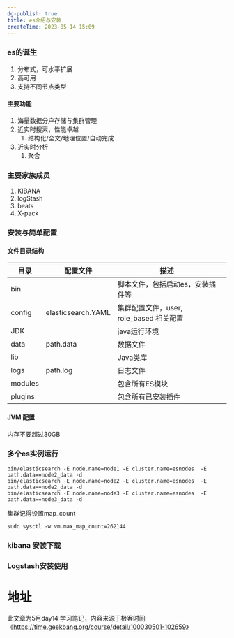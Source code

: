 ```yaml
---
dg-publish: true
title: es介绍与安装
createTime: 2023-05-14 15:09  
---
```


### es的诞生

1. 分布式，可水平扩展
2. 高可用
3. 支持不同节点类型

#### 主要功能

1. 海量数据分户存储与集群管理
2. 近实时搜索，性能卓越
	1. 结构化/全文/地理位置/自动完成
3. 近实时分析
	1. 聚合

### 主要家族成员

1. KIBANA
2. logStash
3. beats
4. X-pack


### 安装与简单配置

#### 文件目录结构

| 目录    | 配置文件           | 描述                                    |     |
| ------- | ------------------ | --------------------------------------- | --- |
| bin     |                    | 脚本文件，包括启动es，安装插件等        |     |
| config  | elasticsearch.YAML | 集群配置文件，user, role_based 相关配置 |     |
| JDK     |                    | java运行环境                            |     |
| data    | path.data          | 数据文件                                |     |
| lib     |                    | Java类库                                |     |
| logs    | path.log           | 日志文件                                |     |
| modules |                    | 包含所有ES模块                          |     |
| plugins        |                    |包含所有已安装插件                                         |     |
#### JVM 配置

内存不要超过30GB

### 多个es实例运行

```shell
bin/elasticsearch -E node.name=node1 -E cluster.name=esnodes  -E path.data==node2_data -d
bin/elasticsearch -E node.name=node2 -E cluster.name=esnodes  -E path.data==node2_data -d
bin/elasticsearch -E node.name=node3 -E cluster.name=esnodes  -E path.data==node3_data -d
```

集群记得设置map_count
```shell
sudo sysctl -w vm.max_map_count=262144
```


### kibana 安装下载

### Logstash安装使用


# 地址

此文章为5月day14 学习笔记，内容来源于极客时间《https://time.geekbang.org/course/detail/100030501-102659》